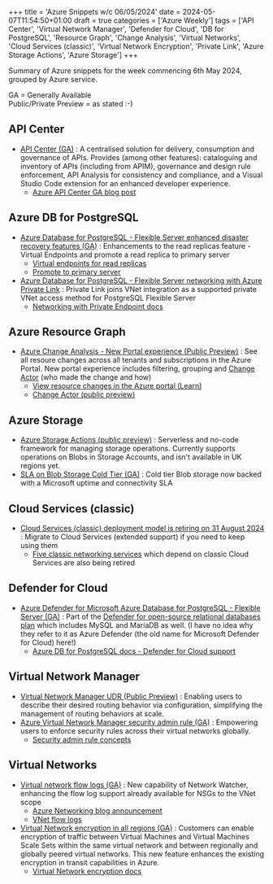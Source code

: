 +++
title = 'Azure Snippets w/c 06/05/2024'
date = 2024-05-07T11:54:50+01:00
draft = true
categories = ['Azure Weekly']
tags = ['API Center', 'Virtual Network Manager', 'Defender for Cloud', 'DB for PostgreSQL', 'Resource Graph', 'Change Analysis', 'Virtual Networks', 'Cloud Services (classic)', 'Virtual Network Encryption', 'Private Link', 'Azure Storage Actions', 'Azure Storage']
+++

Summary of Azure snippets for the week commencing 6th May 2024, grouped by Azure service.

GA = Generally Available  
Public/Private Preview = as stated :-)

## API Center

- [API Center (GA)](https://azure.microsoft.com/en-gb/updates/general-availability-azure-api-center/) : A centralised solution for delivery, consumption and governance of APIs. Provides (among other features): cataloguing and inventory of APIs (including from APIM), governance and design rule enforcement, API Analysis for consistency and compliance, and a Visual Studio Code extension for an enhanced developer experience.
    - [Azure API Center GA blog post](https://techcommunity.microsoft.com/t5/azure-integration-services-blog/azure-api-center-your-comprehensive-api-inventory-and-governance/ba-p/4125146)

## Azure DB for PostgreSQL

- [Azure Database for PostgreSQL - Flexible Server enhanced disaster recovery features (GA)](https://azure.microsoft.com/en-gb/updates/general-availability-azure-database-for-postgresql-flexible-server-enhanced-disaster-recovery-features/) : Enhancements to the read replicas feature - Virtual Endpoints and promote a read replica to primary server
    - [Virtual endpoints for read replicas](https://learn.microsoft.com/en-gb/azure/postgresql/flexible-server/concepts-read-replicas-virtual-endpoints)
    - [Promote to primary server](https://learn.microsoft.com/en-gb/azure/postgresql/flexible-server/concepts-read-replicas-promote)
- [Azure Database for PostgreSQL - Flexible Server networking with Azure Private Link](https://azure.microsoft.com/en-gb/updates/general-availability-azure-database-for-postgresql-flexible-server-networking-with-azure-private-link/) : Private Link joins VNet integration as a supported private VNet access method for PostgreSQL Flexible Server
    - [Networking with Private Endpoint docs](https://learn.microsoft.com/en-gb/azure/postgresql/flexible-server/concepts-networking-private-link)

## Azure Resource Graph

- [Azure Change Analysis - New Portal experience (Public Preview)](https://azure.microsoft.com/en-gb/updates/public-preview-azure-change-analysis-new-portal-experience/) : See all resoure changes across all tenants and subscriptions in the Azure Portal. New portal experience includes filtering, grouping and [Change Actor](https://azure.microsoft.com/en-us/updates/public-preview-change-actor/) (who made the change and how)
    - [View resource changes in the Azure portal (Learn)](https://learn.microsoft.com/en-us/azure/governance/resource-graph/changes/view-resource-changes)
    - [Change Actor (public preview)](https://azure.microsoft.com/en-us/updates/public-preview-change-actor/)

## Azure Storage
- [Azure Storage Actions (public preview)](https://azure.microsoft.com/en-gb/updates/public-preview-azure-storage-actions-is-now-available-in-14-more-regions/) : Serverless and no-code framework for managing storage operations. Currently supports operations on Blobs in Storage Accounts, and isn't available in UK regions yet.
- [SLA on Blob Storage Cold Tier (GA)](https://azure.microsoft.com/en-gb/updates/generally-available-service-level-agreement-on-azure-blob-storage-cold-tier/) : Cold tier Blob storage now backed with a Microsoft uptime and connectivity SLA

## Cloud Services (classic)

- [Cloud Services (classic) deployment model is retiring on 31 August 2024](https://azure.microsoft.com/en-gb/updates/cloud-services-classic-retirement-announcement-apr2024/) : Migrate to Cloud Services (extended support) if you need to keep using them
    - [Five classic networking services](https://azure.microsoft.com/en-gb/updates/classic-networking-retirements-april2024/) which depend on classic Cloud Services are also being retired

## Defender for Cloud

- [Azure Defender for Microsoft Azure Database for PostgreSQL - Flexible Server (GA)](https://azure.microsoft.com/en-gb/updates/general-availability-azure-defender-for-microsoft-azure-database-for-postgresql-flexible-server/) : Part of the [Defender for open-source relational databases plan](https://learn.microsoft.com/en-gb/azure/defender-for-cloud/defender-for-databases-introduction) which includes MySQL and MariaDB as well. (I have no idea why they refer to it as Azure Defender (the old name for Microsoft Defender for Cloud) here!)
    - [Azure DB for PostgreSQL docs - Defender for Cloud support](https://learn.microsoft.com/en-gb/azure/postgresql/flexible-server/concepts-security#microsoft-defender-for-cloud-support)

## Virtual Network Manager

- [Virtual Network Manager UDR (Public Preview)](https://azure.microsoft.com/en-gb/updates/azure-virtual-network-manager-userdefined-route-udr-management-now-in-public-preview/) : Enabling users to describe their desired routing behavior via configuration, simplifying the management of routing behaviors at scale.
- [Azure Virtual Network Manager security admin rule (GA)](https://azure.microsoft.com/en-gb/updates/azure-virtual-network-manager-security-admin-rule-generally-available-in-all-public-regions/) : Empowering users to enforce security rules across their virtual networks globally.
    - [Security admin rule concepts](https://learn.microsoft.com/en-us/azure/virtual-network-manager/concept-security-admins)

## Virtual Networks

- [Virtual network flow logs (GA)](https://azure.microsoft.com/en-gb/updates/general-availability-virtual-network-flow-logs/) : New capability of Network Watcher, enhancing the flow log support already available for NSGs to the VNet scope
    - [Azure Networking blog announcement](https://techcommunity.microsoft.com/t5/azure-networking-blog/network-traffic-observability-with-virtual-network-flow-logs/ba-p/4112907)
    - [VNet flow logs](https://learn.microsoft.com/en-us/azure/network-watcher/vnet-flow-logs-overview)
 - [Virtual Network encryption in all regions (GA)](https://azure.microsoft.com/en-gb/updates/general-availability-azure-virtual-network-encryption-availability-in-all-regions/) :  Customers can enable encryption of traffic between Virtual Machines and Virtual Machines Scale Sets within the same virtual network and between regionally and globally peered virtual networks. This new feature enhances the existing encryption in transit capabilities in Azure.
    - [Virtual Network encryption docs](https://azure.microsoft.com/en-gb/updates/general-availability-azure-virtual-network-encryption-availability-in-all-regions/)